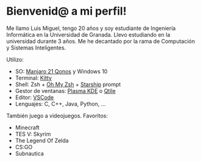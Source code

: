 [Manjaro]: https://manjaro.org
[KDE Plasma ES]: https://kde.org/es/plasma-desktop/
[VSCode]: https://code.visualstudio.com/
[Qtile]: http://www.qtile.org/
[Kitty]: https://sw.kovidgoyal.net/kitty/
[OMZ]: https://ohmyz.sh/
[Starship]: https://starship.rs/es-es/

# Bienvenid@ a mi perfil!

Me llamo Luis Miguel, tengo 20 años y soy estudiante de Ingeniería Informática en la Universidad de Granada.
Llevo estudiando en la universidad durante 3 años.
Me he decantado por la rama de Computación y Sistemas Inteligentes.

Utilizo:
 - SO: [Manjaro 21 Qonos][Manjaro] y Windows 10
 - Terminal: [Kitty]
 - Shell: Zsh + [Oh My Zsh][OMZ] + [Starship] prompt
 - Gestor de ventanas: [Plasma KDE][KDE Plasma ES] o [Qtile]
 - Editor: [VSCode]
 - Lenguajes: C, C++, Java, Python, ...

También juego a videojuegos.
Favoritos:
 - Minecraft
 - TES V: Skyrim
 - The Legend Of Zelda
 - CS:GO
 - Subnautica
